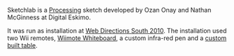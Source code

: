 Sketchlab is a [Processing](http://processing.org) sketch developed by Ozan Onay and Nathan McGinness at Digital Eskimo. 

It was run as installation at [Web Directions South 2010](http://digitaleskimo.net/blog/2010/10/20/taking-sketch-notes-online-at-web-directions). The installation used two Wii remotes, [Wiimote Whiteboard](http://www.uweschmidt.org/wiimote-whiteboard), a custom infra-red pen and a [custom built table](http://digitaleskimo.net/blog/2010/08/26/the-urban-sketch-lab).